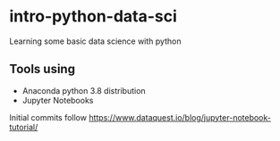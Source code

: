 # intro-python-data-sci
Learning some basic data science with python

## Tools using

- Anaconda python 3.8 distribution
- Jupyter Notebooks

Initial commits follow <https://www.dataquest.io/blog/jupyter-notebook-tutorial/>